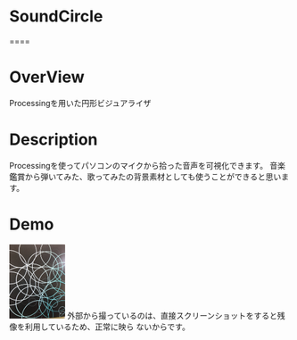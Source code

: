 # SoundCircle
====

# OverView
Processingを用いた円形ビジュアライザ

# Description
Processingを使ってパソコンのマイクから拾った音声を可視化できます。
音楽鑑賞から弾いてみた、歌ってみたの背景素材としても使うことができると思います。

# Demo
<img src = "./pic1.JPG" width=100>
外部から撮っているのは、直接スクリーンショットをすると残像を利用しているため、正常に映ら
ないからです。
